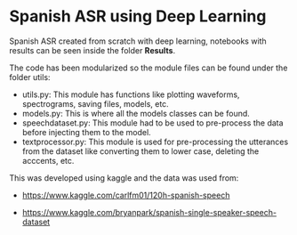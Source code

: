 # Spanish ASR using Deep Learning
Spanish ASR created from scratch with deep learning, notebooks with results can be seen inside the folder **Results**.

The code has been modularized so the module files can be found under the folder utils:

* utils.py: This module has functions like plotting waveforms, spectrograms, saving files, models, etc.
* models.py: This is where all the models classes can be found.
* speechdataset.py: This module had to be used to pre-process the data before injecting them to the model.
* textprocessor.py: This module is used for pre-processing the utterances from the dataset like converting them to lower case, deleting the acccents, etc.

This was developed using kaggle and the data was used from:

* https://www.kaggle.com/carlfm01/120h-spanish-speech

* https://www.kaggle.com/bryanpark/spanish-single-speaker-speech-dataset

